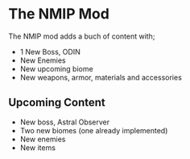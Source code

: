 # The NMIP Mod
The NMIP mod adds a buch of content with;
- 1 New Boss, ODIN
- New Enemies
- New upcoming biome
- New weapons, armor, materials and accessories

## Upcoming Content
- New boss, Astral Observer
- Two new biomes (one already implemented)
- New enemies
- New items
